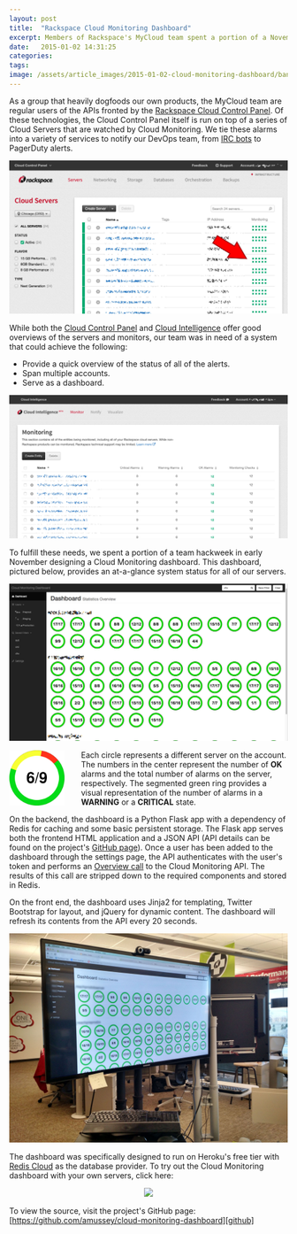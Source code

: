```yaml
---
layout: post
title:  "Rackspace Cloud Monitoring Dashboard"
excerpt: Members of Rackspace's MyCloud team spent a portion of a November hackweek building a dashboard for our Cloud Monitoring alarms.  The open source project can be easily deployed to Heroku and provides a clean, multi-account overview.
date:   2015-01-02 14:31:25
categories: 
tags:  
image: /assets/article_images/2015-01-02-cloud-monitoring-dashboard/banner-circles-darker.jpg
---
```


As a group that heavily dogfoods our own products, the MyCloud team are regular users of the APIs fronted by the [Rackspace Cloud Control Panel][mycloud].  Of these technologies, the Cloud Control Panel itself is run on top of a series of Cloud Servers that are watched by Cloud Monitoring.  We tie these alarms into a variety of services to notify our DevOps team, from [IRC bots](https://hubot.github.com/) to PagerDuty alerts.

![Cloud Monitoring alarms displayed inside of the Cloud Control Panel.](/assets/article_images/2015-01-02-cloud-monitoring-dashboard/mycloud-monitors.jpg)

While both the [Cloud Control Panel][mycloud] and [Cloud Intelligence][cloud_intelligence] offer good overviews of the servers and monitors, our team was in need of a system that could achieve the following:

 * Provide a quick overview of the status of all of the alerts. 
 * Span multiple accounts.
 * Serve as a dashboard.

![Monitoring alarms as displayed inside of Cloud Intelligence](/assets/article_images/2015-01-02-cloud-monitoring-dashboard/cloud-intelligence-monitoring.jpg)

To fulfill these needs, we spent a portion of a team hackweek in early November designing a Cloud Monitoring dashboard.  This dashboard, pictured below, provides an at-a-glance system status for all of our servers.

![The Cloud Monitoring dashboard.  <a href="/assets/article_images/2015-01-02-cloud-monitoring-dashboard/cloud-monitoring-dashboard.png">Click for a larger image.</a>](/assets/article_images/2015-01-02-cloud-monitoring-dashboard/cloud-monitoring-dashboard.png)

<img src="/assets/article_images/2015-01-02-cloud-monitoring-dashboard/dashboard-logo-512.png" style="float: left; width: 100px; margin-right: 30px;"> Each circle represents a different server on the account.  The numbers in the center represent the number of **OK** alarms and the total number of alarms on the server, respectively.  The segmented green ring provides a visual representation of the number of alarms in a **WARNING** or a **CRITICAL** state.

On the backend, the dashboard is a Python Flask app with a dependency of Redis for caching and some basic persistent storage.  The Flask app serves both the frontend HTML application and a JSON API (API details can be found on the project's [GitHub page][github]).  Once a user has been added to the dashboard through the settings page, the API authenticates with the user's token and performs an [Overview call][cm_overview_call] to the Cloud Monitoring API.  The results of this call are stripped down to the required components and stored in Redis.

On the front end, the dashboard uses Jinja2 for templating, Twitter Bootstrap for layout, and jQuery for dynamic content.  The dashboard will refresh its contents from the API every 20 seconds.

![The MyCloud team currently uses this dashboard to monitor their web properties multiple accounts.](/assets/article_images/2015-01-02-cloud-monitoring-dashboard/office-dashboards.jpg)

The dashboard was specifically designed to run on Heroku's free tier with [Redis Cloud][rediscloud] as the database provider.  To try out the Cloud Monitoring dashboard with your own servers, click here:
<center><a href="https://heroku.com/deploy?template=https://github.com/amussey/cloud-monitoring-dashboard">
    <img src="https://www.herokucdn.com/deploy/button.png">
</a></center>

To view the source, visit the project's GitHub page: [https://github.com/amussey/cloud-monitoring-dashboard][github]


[github]: https://github.com/amussey/cloud-monitoring-dashboard
[mycloud]: https://mycloud.rackspace.com
[cloud_intelligence]: https://intelligence.rackspace.com
[rediscloud]: https://redislabs.com
[cm_overview_call]: http://docs.rackspace.com/cm/api/v1.0/cm-devguide/content/service-views.html#GET_getviewOvw_views_overview_service-views
